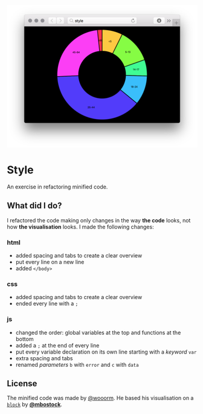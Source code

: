 ![Alt text](preview.png)
# Style
An exercise in refactoring minified code.

## What did I do?
I refactored the code making only changes in the way **the code** looks, not how **the visualisation** looks. I made the following changes:

### html
* added spacing and tabs to create a clear overview
* put every line on a new line
* added `</body>`

### css
* added spacing and tabs to create a clear overview
* ended every line with a `;`

### js
* changed the order: global variables at the top and functions at the bottom
* added a `;` at the end of every line
* put every variable declaration on its own line starting with a *keyword* `var` 
* extra spacing and tabs
* renamed *parameters* `b` with `error` and `c` with `data`

## License
The minified code was made by [@wooorm](https://github.com/wooorm). He based his visualisation on a [`block`](https://bl.ocks.org/mbostock/3887193) by [**@mbostock**](https://github.com/mbostock).
